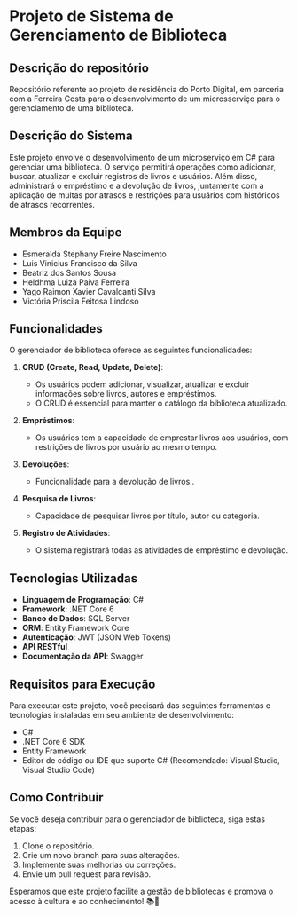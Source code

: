 # Projeto de Sistema de Gerenciamento de Biblioteca

## Descrição do repositório
Repositório referente ao projeto de residência do Porto Digital, em parceria com a Ferreira Costa para o desenvolvimento de um microsserviço para o gerenciamento de uma biblioteca.

## Descrição do Sistema
Este projeto envolve o desenvolvimento de um microserviço em C# para gerenciar uma biblioteca. O serviço permitirá operações como adicionar, buscar, atualizar e excluir registros de livros e usuários. Além disso, administrará o empréstimo e a devolução de livros, juntamente com a aplicação de multas por atrasos e restrições para usuários com históricos de atrasos recorrentes.

## Membros da Equipe
- Esmeralda Stephany Freire Nascimento
- Luis Vinicius Francisco da Silva
- Beatriz dos Santos Sousa
- Heldhma Luiza Paiva Ferreira
- Yago Raimon Xavier Cavalcanti Silva
- Victória Priscila Feitosa Lindoso

## Funcionalidades

O gerenciador de biblioteca oferece as seguintes funcionalidades:

1. **CRUD (Create, Read, Update, Delete)**:
   - Os usuários podem adicionar, visualizar, atualizar e excluir informações sobre livros, autores e empréstimos.
   - O CRUD é essencial para manter o catálogo da biblioteca atualizado.
   
2. **Empréstimos**:
   - Os usuários tem a capacidade de emprestar livros aos usuários, com restrições de livros por usuário ao mesmo tempo.

3. **Devoluções**:
   - Funcionalidade para a devolução de livros..  

4. **Pesquisa de Livros**:
   - Capacidade de pesquisar livros por título, autor ou categoria.

5. **Registro de Atividades**:
   - O sistema registrará todas as atividades de empréstimo e devolução.
   

## Tecnologias Utilizadas
- **Linguagem de Programação**: C#
- **Framework**: .NET Core 6
- **Banco de Dados**: SQL Server
- **ORM**: Entity Framework Core
- **Autenticação**: JWT (JSON Web Tokens)
- **API RESTful**
- **Documentação da API**: Swagger

## Requisitos para Execução
Para executar este projeto, você precisará das seguintes ferramentas e tecnologias instaladas em seu ambiente de desenvolvimento:
- C#
- .NET Core 6 SDK
- Entity Framework
- Editor de código ou IDE que suporte C# (Recomendado: Visual Studio, Visual Studio Code)

## Como Contribuir

Se você deseja contribuir para o gerenciador de biblioteca, siga estas etapas:

1. Clone o repositório.
2. Crie um novo branch para suas alterações.
3. Implemente suas melhorias ou correções.
4. Envie um pull request para revisão.

Esperamos que este projeto facilite a gestão de bibliotecas e promova o acesso à cultura e ao conhecimento! 📚🌟
